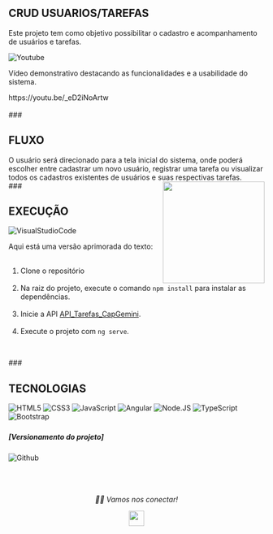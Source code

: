 ### <h2>CRUD USUARIOS/TAREFAS
Este projeto tem como objetivo possibilitar o cadastro e acompanhamento de usuários e tarefas.

![Youtube](https://img.shields.io/badge/-Youtube-000?style=for-the-badge&logo=Youtube)</br> 
<p>Vídeo demonstrativo destacando as funcionalidades e a usabilidade do sistema. </p>
https://youtu.be/_eD2iNoArtw </br>

</br>
###<h2>FLUXO </h2>
O usuário será direcionado para a tela inicial do sistema, onde poderá escolher entre cadastrar um novo usuário, registrar uma tarefa ou visualizar todos os cadastros existentes de usuários e suas respectivas tarefas.
  
<img align="right" src="https://media.giphy.com/media/jRf5fsn8G6YaogAWxn/giphy.gif" width="200" height="200"/>

</br>
###<h2>EXECUÇÃO </h2>

![VisualStudioCode](https://img.shields.io/badge/Visual_Studio_Code-000000?style=for-the-badge&logo=visual%20studio%20code&logoColor=blue)

Aqui está uma versão aprimorada do texto:</br></br>

1. Clone o repositório </br></br>
2. Na raiz do projeto, execute o comando `npm install` para instalar as dependências.</br></br>
3. Inicie a API [API_Tarefas_CapGemini](https://github.com/felipe-Santana1/API_Tarefas_CapGemini.git).</br></br>
4. Execute o projeto com `ng serve`.</br>
  
</br>


###<h2>TECNOLOGIAS</h2>

![HTML5](https://img.shields.io/badge/-HTML5-000000?style=for-the-badge&logo=HTML5)
![CSS3](https://img.shields.io/badge/-CSS3-000000?style=for-the-badge&logo=CSS3)
![JavaScript](https://img.shields.io/badge/-JavaScript-000000?style=for-the-badge&logo=javascript)
![Angular](https://img.shields.io/badge/-Angular-000000?style=for-the-badge&amp;logo=angular)
![Node.JS](https://img.shields.io/badge/Node.js-000000?style=for-the-badge&amp;logo=Node.js)
![TypeScript](https://img.shields.io/badge/-TypeScript-000?style=for-the-badge&logo=TypeScript)
![Bootstrap](https://img.shields.io/badge/-Bootstrap-000?style=for-the-badge&logo=Bootstrap)

### <h5> [Versionamento do projeto] </h5>
![Github](http://img.shields.io/badge/-Github-000000?style=for-the-badge&logo=Github&logoColor=green)
</br></br></br></br>


<p align="center">
  <i>🤝🏻 Vamos nos conectar!</i>

  <p align="center">
    <a href="https://www.linkedin.com/in/felipe-santana-5059a0191/" alt="Linkedin"><img src="https://github.com/nitish-awasthi/nitish-awasthi/blob/master/174857.png" height="30" width="30"></a>
  </p>

